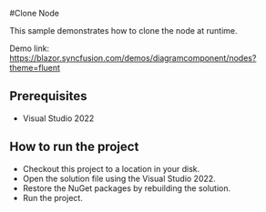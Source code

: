 #Clone Node

This sample demonstrates how to clone the node at runtime.

Demo link:
https://blazor.syncfusion.com/demos/diagramcomponent/nodes?theme=fluent


## Prerequisites

* Visual Studio 2022

## How to run the project

* Checkout this project to a location in your disk.
* Open the solution file using the Visual Studio 2022.
* Restore the NuGet packages by rebuilding the solution.
* Run the project.
